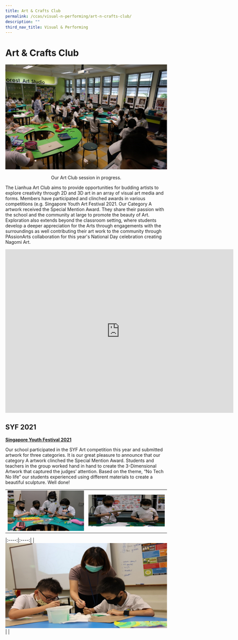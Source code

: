 ```yaml
---
title: Art & Crafts Club
permalink: /ccas/visual-n-performing/art-n-crafts-club/
description: ""
third_nav_title: Visual & Performing
---
```

# Art & Crafts Club

![](/images/CCAs/Art%20&%20Crafts%20Club/Art%20%20Crafts%20Club.jpg)

<center>Our Art Club session in progress.</center>

The Lianhua Art Club aims to provide opportunities for budding artists to explore creativity through 2D and 3D art in an array of visual art media and forms. Members have participated and clinched awards in various competitions (e.g. Singapore Youth Art Festival 2021. Our Category A artwork received the Special Mention Award. They share their passion with the school and the community at large to promote the beauty of Art. Exploration also extends beyond the classroom setting, where students develop a deeper appreciation for the Arts through engagements with the surroundings as well contributing their art work to the community through PAssionArts collaboration for this year's National Day celebration creating Nagomi Art.


<iframe width="711" height="510" src="https://www.youtube.com/embed/gt2ynGcQ1N8" title="Art Club P1 CCAs Experiences" frameborder="0" allow="accelerometer; autoplay; clipboard-write; encrypted-media; gyroscope; picture-in-picture" allowfullscreen></iframe>


## SYF 2021

**<u>Singapore Youth Festival 2021</u>**

Our school participated in the SYF Art competition this year and submitted artwork for three categories. It is our great pleasure to announce that our category A artwork clinched the Special Mention Award. Students and teachers in the group worked hand in hand to create the 3-Dimensional Artwork that captured the judges’ attention. Based on the theme, “No Tech No life” our students experienced using different materials to create a beautiful sculpture. Well done!

|     |     |
|:-:|:-:|
| ![](/images/CCAs/Art%20&%20Crafts%20Club/SYF%202021_1.jpg)  |  ![](/images/CCAs/Art%20&%20Crafts%20Club/SYF%202021_2.jpg)   |


|:----:|:----:|
| ![](/images/CCAs/Art%20&%20Crafts%20Club/SYF%202021_3.jpg)   |    |
